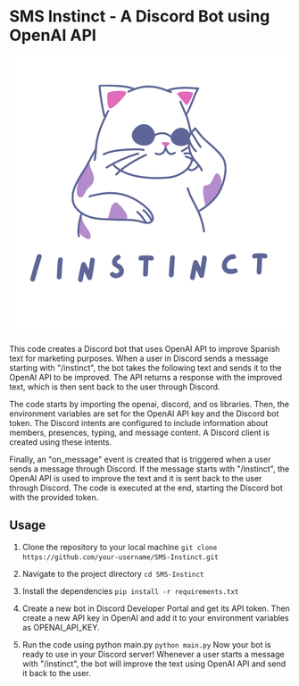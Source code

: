 # SMS Instinct - A Discord Bot using OpenAI API

![alt text](https://github.com/ooovenenoso/SMS-INSTINCT-OPENAI/blob/main/instinct.png)

This code creates a Discord bot that uses OpenAI API to improve Spanish text for marketing purposes. When a user in Discord sends a message starting with "/instinct", the bot takes the following text and sends it to the OpenAI API to be improved. The API returns a response with the improved text, which is then sent back to the user through Discord.

The code starts by importing the openai, discord, and os libraries. Then, the environment variables are set for the OpenAI API key and the Discord bot token. The Discord intents are configured to include information about members, presences, typing, and message content. A Discord client is created using these intents.

Finally, an "on_message" event is created that is triggered when a user sends a message through Discord. If the message starts with "/instinct", the OpenAI API is used to improve the text and it is sent back to the user through Discord. The code is executed at the end, starting the Discord bot with the provided token.

## Usage

1. Clone the repository to your local machine
```git clone https://github.com/your-username/SMS-Instinct.git```

2. Navigate to the project directory
```cd SMS-Instinct```
3. Install the dependencies
```pip install -r requirements.txt```
4. Create a new bot in Discord Developer Portal and get its API token. Then create a new API key in OpenAI and add it to your environment variables as OPENAI_API_KEY.
5. Run the code using python main.py
```python main.py```
Now your bot is ready to use in your Discord server! Whenever a user starts a message with "/instinct", the bot will improve the text using OpenAI API and send it back to the user.

